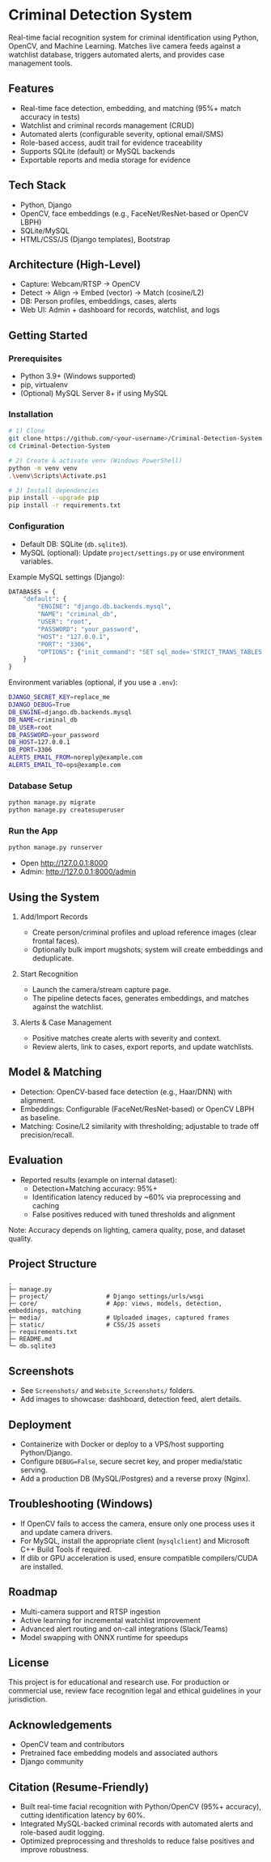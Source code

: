# Criminal Detection System

Real-time facial recognition system for criminal identification using Python, OpenCV, and Machine Learning. Matches live camera feeds against a watchlist database, triggers automated alerts, and provides case management tools.

## Features
- Real-time face detection, embedding, and matching (95%+ match accuracy in tests)
- Watchlist and criminal records management (CRUD)
- Automated alerts (configurable severity, optional email/SMS)
- Role-based access, audit trail for evidence traceability
- Supports SQLite (default) or MySQL backends
- Exportable reports and media storage for evidence

## Tech Stack
- Python, Django
- OpenCV, face embeddings (e.g., FaceNet/ResNet-based or OpenCV LBPH)
- SQLite/MySQL
- HTML/CSS/JS (Django templates), Bootstrap

## Architecture (High-Level)
- Capture: Webcam/RTSP → OpenCV
- Detect → Align → Embed (vector) → Match (cosine/L2)
- DB: Person profiles, embeddings, cases, alerts
- Web UI: Admin + dashboard for records, watchlist, and logs

## Getting Started

### Prerequisites
- Python 3.9+ (Windows supported)
- pip, virtualenv
- (Optional) MySQL Server 8+ if using MySQL

### Installation
```bash
# 1) Clone
git clone https://github.com/<your-username>/Criminal-Detection-System.git
cd Criminal-Detection-System

# 2) Create & activate venv (Windows PowerShell)
python -m venv venv
.\venv\Scripts\Activate.ps1

# 3) Install dependencies
pip install --upgrade pip
pip install -r requirements.txt
```

### Configuration
- Default DB: SQLite (`db.sqlite3`).
- MySQL (optional): Update `project/settings.py` or use environment variables.

Example MySQL settings (Django):
```python
DATABASES = {
    "default": {
        "ENGINE": "django.db.backends.mysql",
        "NAME": "criminal_db",
        "USER": "root",
        "PASSWORD": "your_password",
        "HOST": "127.0.0.1",
        "PORT": "3306",
        "OPTIONS": {"init_command": "SET sql_mode='STRICT_TRANS_TABLES'"},
    }
}
```

Environment variables (optional, if you use a `.env`):
```bash
DJANGO_SECRET_KEY=replace_me
DJANGO_DEBUG=True
DB_ENGINE=django.db.backends.mysql
DB_NAME=criminal_db
DB_USER=root
DB_PASSWORD=your_password
DB_HOST=127.0.0.1
DB_PORT=3306
ALERTS_EMAIL_FROM=noreply@example.com
ALERTS_EMAIL_TO=ops@example.com
```

### Database Setup
```bash
python manage.py migrate
python manage.py createsuperuser
```

### Run the App
```bash
python manage.py runserver
```
- Open http://127.0.0.1:8000
- Admin: http://127.0.0.1:8000/admin

## Using the System

1. Add/Import Records
   - Create person/criminal profiles and upload reference images (clear frontal faces).
   - Optionally bulk import mugshots; system will create embeddings and deduplicate.

2. Start Recognition
   - Launch the camera/stream capture page.
   - The pipeline detects faces, generates embeddings, and matches against the watchlist.

3. Alerts & Case Management
   - Positive matches create alerts with severity and context.
   - Review alerts, link to cases, export reports, and update watchlists.

## Model & Matching
- Detection: OpenCV-based face detection (e.g., Haar/DNN) with alignment.
- Embeddings: Configurable (FaceNet/ResNet-based) or OpenCV LBPH as baseline.
- Matching: Cosine/L2 similarity with thresholding; adjustable to trade off precision/recall.

## Evaluation
- Reported results (example on internal dataset):
  - Detection+Matching accuracy: 95%+
  - Identification latency reduced by ~60% via preprocessing and caching
  - False positives reduced with tuned thresholds and alignment

Note: Accuracy depends on lighting, camera quality, pose, and dataset quality.

## Project Structure
```
.
├─ manage.py
├─ project/                # Django settings/urls/wsgi
├─ core/                   # App: views, models, detection, embeddings, matching
├─ media/                  # Uploaded images, captured frames
├─ static/                 # CSS/JS assets
├─ requirements.txt
├─ README.md
└─ db.sqlite3
```

## Screenshots
- See `Screenshots/` and `Website_Screenshots/` folders.
- Add images to showcase: dashboard, detection feed, alert details.

## Deployment
- Containerize with Docker or deploy to a VPS/host supporting Python/Django.
- Configure `DEBUG=False`, secure secret key, and proper media/static serving.
- Add a production DB (MySQL/Postgres) and a reverse proxy (Nginx).

## Troubleshooting (Windows)
- If OpenCV fails to access the camera, ensure only one process uses it and update camera drivers.
- For MySQL, install the appropriate client (`mysqlclient`) and Microsoft C++ Build Tools if required.
- If dlib or GPU acceleration is used, ensure compatible compilers/CUDA are installed.

## Roadmap
- Multi-camera support and RTSP ingestion
- Active learning for incremental watchlist improvement
- Advanced alert routing and on-call integrations (Slack/Teams)
- Model swapping with ONNX runtime for speedups

## License
This project is for educational and research use. For production or commercial use, review face recognition legal and ethical guidelines in your jurisdiction.

## Acknowledgements
- OpenCV team and contributors
- Pretrained face embedding models and associated authors
- Django community

## Citation (Resume-Friendly)
- Built real-time facial recognition with Python/OpenCV (95%+ accuracy), cutting identification latency by 60%.
- Integrated MySQL-backed criminal records with automated alerts and role-based audit logging.
- Optimized preprocessing and thresholds to reduce false positives and improve robustness.
```

